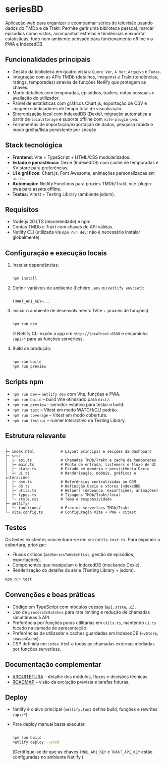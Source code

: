 # seriesBD

Aplicação web para organizar e acompanhar séries de televisão usando dados do TMDb e da Trakt. Permite gerir uma biblioteca pessoal, marcar episódios como vistos, acompanhar estreias e tendências e exportar estatísticas, tudo num ambiente pensado para funcionamento offline via PWA e IndexedDB.

## Funcionalidades principais

- Gestão da biblioteca em quatro vistas: `Quero Ver`, `A Ver`, `Arquivo` e `Todas`.
- Integração com as APIs TMDb (detalhes, imagens) e Trakt (tendências, ratings, temporadas) através de funções Netlify que protegem as chaves.
- Modo detalhes com temporadas, episódios, trailers, notas pessoais e avaliação do utilizador.
- Painel de estatísticas com gráficos Chart.js, exportação de CSV e imagem e indicadores de tempo total de visualização.
- Sincronização local com IndexedDB (Dexie), migração automática a partir de `localStorage` e suporte offline com `vite-plugin-pwa`.
- Ferramentas de importação/exportação de dados, pesquisa rápida e modo grelha/lista persistente por secção.

## Stack tecnológica

- **Frontend:** Vite + TypeScript + HTML/CSS modularizados.
- **Estado e persistência:** Dexie (IndexedDB) com cache de temporadas e KV store para preferências.
- **UI e gráficos:** Chart.js, Font Awesome, animações personalizadas em `ui.ts`.
- **Automação:** Netlify Functions para proxies TMDb/Trakt, vite-plugin-pwa para assets offline.
- **Testes:** Vitest + Testing Library (ambiente jsdom).

## Requisitos

- Node.js 20 LTS (recomendado) e npm.
- Contas TMDb e Trakt com chaves de API válidas.
- Netlify CLI (utilizada via `npm run dev`; não é necessário instalar globalmente).

## Configuração e execução locais

1. Instalar dependências:

   ```bash

   npm install
   ```

2. Definir variáveis de ambiente (ficheiro `.env` ou `netlify env:set`):

   ```TMDB_API_KEY=...

   TRAKT_API_KEY=...
   ```

3. Iniciar o ambiente de desenvolvimento (Vite + proxies de funções):

   ```bash

   npm run dev
   ```

   O Netlify CLI expõe a app em `http://localhost:8888` e encaminha `/api/*` para as funções serverless.
4. Build de produção:

   ```bash

   npm run build
   npm run preview
   ```

## Scripts npm

- `npm run dev` – `netlify dev` com Vite, funções e PWA.
- `npm run build` – build Vite otimizado para `dist/`.
- `npm run preview` – servidor estático para testar o build.
- `npm run test` – Vitest em modo WATCH/CLI padrão.
- `npm run coverage` – Vitest em modo cobertura.
- `npm run test:ui` – runner interactivo da Testing Library.

## Estrutura relevante

```text

├─ index.html            # Layout principal e secções da dashboard
├─ src/
│  ├─ api.ts             # Chamadas TMDb/Trakt e cache de temporadas
│  ├─ main.ts            # Ponto de entrada, listeners e fluxo de UI
│  ├─ state.ts           # Estado em memória + persistência Dexie
│  ├─ ui.ts              # Renderização, modais, gráficos e interacções
│  ├─ dom.ts             # Referências centralizadas ao DOM
│  ├─ db.ts              # Definição Dexie e stores IndexedDB
│  ├─ utils.ts           # Helpers (debounce, exportações, animações)
│  ├─ types.ts           # Tipagens TMDb/Trakt/local
│  └─ style.css          # Tema e responsividade
├─ netlify/
│  └─ functions/         # Proxies serverless TMDb/Trakt
└─ vite.config.ts        # Configuração Vite + PWA + Vitest
```

## Testes

Os testes existentes concentram-se em `src/utils.test.ts`. Para expandir a cobertura, priorizar:

- Fluxos críticos (`addSeriesToWatchlist`, gestão de episódios, exportações).
- Componentes que manipulam o IndexedDB (mockando Dexie).
- Renderização do detalhe da série (Testing Library + jsdom).

```bash
npm run test
```

## Convenções e boas práticas

- Código em TypeScript com módulos coesos (`api`, `state`, `ui`).
- Uso de `processInBatches` para rate limiting e redução de chamadas simultâneas à API.
- Preferência por funções puras utilitárias em `utils.ts`, mantendo `ui.ts` focado na camada de apresentação.
- Preferências de utilizador e caches guardadas em IndexedDB (`kvStore`, `seasonCache`).
- CSP definida em `index.html` e todas as chamadas externas mediadas por funções serverless.

## Documentação complementar

- [ARQUITETURA](ARQUITETURA.md) – detalhe dos módulos, fluxos e decisões técnicas.
- [ROADMAP](ROADMAP.md) – visão da evolução prevista e tarefas futuras.

## Deploy

- Netlify é o alvo principal (`netlify.toml` define build, funções e rewrites `/api/*`).
- Para deploy manual basta executar:

  ```bash

  npm run build
  netlify deploy --prod

  ```

  (Certifique-se de que as chaves `TMDB_API_KEY` e `TRAKT_API_KEY` estão configuradas no ambiente Netlify.)
